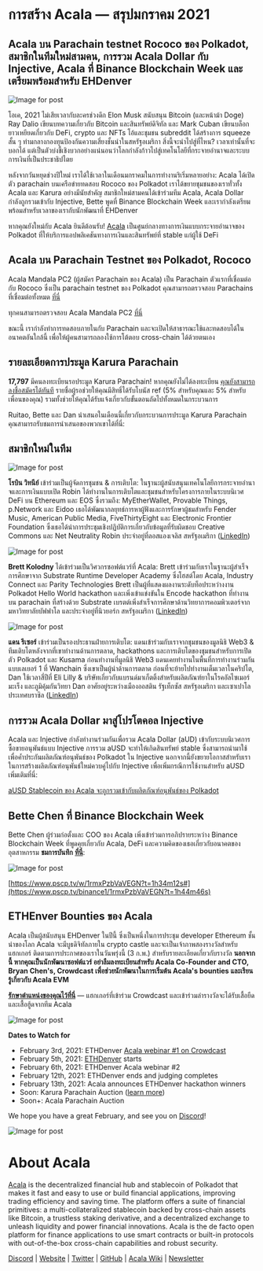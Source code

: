 # **การสร้าง Acala — สรุปมกราคม 2021**

## Acala บน Parachain testnet Rococo ของ Polkadot, สมาชิกในทีมใหม่สามคน, การรวม Acala Dollar กับ Injective, Acala ที่ Binance Blockchain Week และเตรียมพร้อมสำหรับ EHDenver

![Image for post](https://miro.medium.com/max/1600/0*AKMAckfj4PDxBHMX)

โอเค, 2021 ไม่เสียเวลากับละครช่วงดึก Elon Musk สนับสนุน Bitcoin (และหน้าม้า Doge) Ray Dalio เขียนบทความเกี่ยวกับ Bitcoin และสินทรัพย์ดิจิทัล และ Mark Cuban เขียนบล็อกยาวเหยียดเกี่ยวกับ DeFi, crypto และ NFTs โอ้และชุมชน subreddit ได้สร้างการ squeeze สั้น ๆ ท่ามกลางกองทุนป้องกันความเสี่ยงชั้นนำในสหรัฐอเมริกา สิ่งนี้จะนำไปสู่ที่ไหน? เวลาเท่านั้นที่จะบอกได้ แต่เป็นตัวบ่งชี้เชิงบวกอย่างแน่นอนว่าโลกกำลังก้าวไปสู่เทคโนโลยีที่กระจายอำนาจและระบบการเงินที่เป็นประชาธิปไตย

หลังจากวันหยุดช่วงปีใหม่ เราได้ใช้เวลาในเดือนมกราคมในการทำงานริเริ่มหลายอย่าง: Acala ได้เปิดตัว parachain บนเครือข่ายทดสอบ Rococo ของ Polkadot เราได้ขยายชุมชนของเราทั่วทั้ง Acala และ Karura อย่างมีนัยสำคัญ สมาชิกใหม่สามคนได้เข้าร่วมทีม Acala, Acala Dollar กำลังถูกรวมเข้ากับ Injective, Bette พูดที่ Binance Blockchain Week และเรากำลังเตรียมพร้อมสำหรับเวลาของเรากับนักพัฒนาที่ EHDenver

หากคุณยังใหม่กับ Acala ยินดีต้อนรับ! [Acala](http://acala.network) เป็นศูนย์กลางทางการเงินแบบกระจายอำนาจของ Polkadot ที่ให้บริการแอปพลิเคชันทางการเงินและสินทรัพย์ที่ stable แก่ผู้ใช้ DeFi

## **Acala บน Parachain Testnet ของ Polkadot, Rococo**

Acala Mandala PC2 (ผู้สมัคร Parachain ของ Acala) เป็น Parachain ตัวแรกที่เชื่อมต่อกับ Rococo ซึ่งเป็น parachain testnet ของ Polkadot คุณสามารถตรวจสอบ Parachains ที่เชื่อมต่อทั้งหมด [ที่นี่](https://polkadot.js.org/apps/?rpc=wss%3A%2F%2Frococo-rpc.polkadot.io#/parachains)

ทุกคนสามารถตรวจสอบ Acala Mandala PC2 [ที่นี่](https://polkadot.js.org/apps/?rpc=wss%3A%2F%2Frococo-1.acala.laminar.one%2Fws#/explorer)

ขณะนี้ เรากำลังทำการทดสอบภายในกับ Parachain และจะเปิดให้สาธารณะใช้และทดสอบได้ในอนาคตอันใกล้นี้ เพื่อให้ผู้คนสามารถลองใช้การโต้ตอบ cross-chain ได้ด้วยตนเอง

## **รายละเอียดการประมูล Karura Parachain**

**17,797** มีคนลงทะเบียนรอประมูล Karura Parachain! หากคุณยังไม่ได้ลงทะเบียน [คุณยังสามารถลงชื่อสมัครได้ทันที](https://forms.gle/WXC9FaLwj2ciCrhP9) รายชื่อผู้รอช่วยให้คุณมีสิทธิ์ได้รับโบนัส ref (5% สำหรับคุณและ 5% สำหรับเพื่อนของคุณ) รวมทั้งช่วยให้คุณได้รับแจ้งเกี่ยวกับขั้นตอนถัดไปทั้งหมดในกระบวนการ

Ruitao, Bette และ Dan นำเสนอในเดือนนี้เกี่ยวกับกระบวนการประมูล Karura Parachain คุณสามารถรับชมการนำเสนอของพวกเขาได้ที่นี่:

## **สมาชิกใหม่ในทีม**

![Image for post](https://miro.medium.com/max/198/1*CKAzfp_7ymaDkEABfbJxgw.png)

**โรบิน วิทนีย์** เข้าร่วมเป็นผู้จัดการชุมชน & การเติบโต: ในฐานะผู้สนับสนุนเทคโนโลยีการกระจายอำนาจและการเงินแบบเปิด Robin ได้ทำงานในการเติบโตและชุมชนสำหรับโครงการภายในระบบนิเวศ DeFi บน Ethereum และ EOS ซึ่งรวมถึง: MyEtherWallet, Provable Things, p.Network และ Eidoo เธอได้พัฒนากลยุทธ์การหาผู้ฟังและการรักษาผู้ชมสำหรับ Fender Music, American Public Media, FiveThirtyEight และ Electronic Frontier Foundation ซึ่งเธอได้นำการประชุมเชิงปฏิบัติการเกี่ยวกับข้อมูลที่รับผิดชอบ Creative Commons และ Net Neutrality Robin ประจำอยู่ที่ลอสแองเจลิส สหรัฐอเมริกา ([LinkedIn](https://www.linkedin.com/in/robinmwhitney/))

![Image for post](https://miro.medium.com/max/198/1*a4vDhjcZXc2CVqrlVo4Eaw.png)

**Brett Kolodny** ได้เข้าร่วมเป็นวิศวกรซอฟต์แวร์ที่ Acala: Brett เข้าร่วมกับเราในฐานะผู้สำเร็จการศึกษาจาก Substrate Runtime Developer Academy ซึ่งโฮสต์โดย Acala, Industry Connect และ Parity Technologies Brett เป็นผู้ที่แสดงผลงานระดับท็อประหว่างงาน Polkadot Hello World hackathon และเพิ่งเข้าแข่งขันใน Encode hackathon ที่ทำงานบน parachain ที่สร้างด้วย Substrate เบรตต์เพิ่งสำเร็จการศึกษาด้านวิทยาการคอมพิวเตอร์จากมหาวิทยาลัยบัฟฟาโล และประจำอยู่ที่นิวยอร์ก สหรัฐอเมริกา ([LinkedIn](https://www.linkedin.com/in/brett-kolodny/))

![Image for post](https://miro.medium.com/max/192/1*alFvyf2j_3VXZw0p7i4-Ig.png)

**แดน รีเซอร์** เข้าร่วมเป็นรองประธานฝ่ายการเติบโต: แดนเข้าร่วมกับเราจากชุมชนของมูลนิธิ Web3 & ทีมเติบโตหลังจากที่เขาทำงานด้านการตลาด, hackathons และการเติบโตของชุมชนสำหรับการเปิดตัว Polkadot และ Kusama ก่อนทำงานที่มูลนิธิ Web3 แดนเคยทำงานในพื้นที่การทำงานร่วมกันแบบเลเยอร์ 1 ที่ Wanchain ซึ่งเขาเป็นผู้นำด้านการตลาด ก่อนที่จะย้ายไปทำงานเต็มเวลาในคริปโต, Dan ใช้เวลาสี่ปีที่ Eli Lilly & บริษัทเกี่ยวกับแบรนด์มาเก็ตติ้งสำหรับผลิตภัณฑ์ยาในโรคอัลไซเมอร์ มะเร็ง และภูมิคุ้มกันวิทยา Dan อาศัยอยู่ระหว่างเมืองออสติน รัฐเท็กซัส สหรัฐอเมริกา และเซาเปาโล ประเทศบราซิล ([LinkedIn](https://www.linkedin.com/in/reecer/))

## **การรวม Acala Dollar มาสู่โปรโตคอล Injective**

Acala และ Injective กำลังทำงานร่วมกันเพื่อรวม Acala Dollar (aUD) เข้ากับระบบนิเวศการซื้อขายอนุพันธ์แบบ Injective การรวม aUSD จะทำให้เกิดสินทรัพย์ stable ซึ่งสามารถนำมาใช้เพื่อค้ำประกันผลิตภัณฑ์อนุพันธ์ของ Polkadot ใน Injective นอกจากนี้ยังขยายโอกาสสำหรับเราในการสร้างผลิตภัณฑ์อนุพันธ์ใหม่ควบคู่ไปกับ Injective เพื่อเพิ่มกรณีการใช้งานสำหรับ aUSD เพิ่มเติมที่นี่:

[aUSD Stablecoin ของ Acala จะถูกรวมเข้ากับผลิตภัณฑ์อนุพันธ์ของ Polkadot](https://medium.com/acalanetwork/acalas-ausd-stablecoin-to-be-integrated-on-injective-s-polkadot-based-derivative-products-342bfed0bc30)

## **Bette Chen ที่ Binance Blockchain Week**

Bette Chen ผู้ร่วมก่อตั้งและ COO ของ Acala เพิ่งเข้าร่วมการอภิปรายระหว่าง Binance Blockchain Week ที่พูดคุยเกี่ยวกับ Acala, DeFi และความคิดของเธอเกี่ยวกับอนาคตของอุตสาหกรรม **ชมการบันทึก** [**ที่นี่**](https://www.pscp.tv/binance1/1rmxPzbVaVEGN?t=1h44m46s):

![Image for post](https://miro.medium.com/max/1988/1*1ramauqOTR30RSC-ZnNRsw.png)

[https://www.pscp.tv/w/1rmxPzbVaVEGN?t=1h34m12s#](https://www.pscp.tv/binance1/1rmxPzbVaVEGN?t=1h44m46s)

## **ETHEnver Bounties ของ Acala**

Acala เป็นผู้สนับสนุน EHDenver ในปีนี้ ซึ่งเป็นหนึ่งในการประชุม developer Ethereum ชั้นนำของโลก Acala จะมีบูธดิจิทัลภายใน crypto castle และจะเป็นเจ้าภาพสองรางวัลสำหรับแฮกเกอร์ ติดตามการประกาศของเราในวันพรุ่งนี้ (3 ก.พ.) สำหรับรายละเอียดเกี่ยวกับรางวัล **นอกจากนี้ หากคุณเป็นนักพัฒนาซอฟต์แวร์ อย่าลืมลงทะเบียนสำหรับ Acala Co-Founder and CTO, Bryan Chen's, Crowdcast เพื่อช่วยนักพัฒนาในการเริ่มต้น Acala's bounties และเรียนรู้เกี่ยวกับ Acala EVM**

[**รักษาตำแหน่งของคุณไว้ที่นี่**](https://www.crowdcast.io/e/acala-ethdenver-2021?utm_campaign=ethdenver&utm_source=medium&utm_medium=blog) — แฮกเกอร์ที่เข้าร่วม Crowdcast และเข้าร่วมล่ารางวัลจะได้รับเสื้อยืดและเสื้อฮู้ดจากทีม Acala

![Image for post](https://miro.medium.com/max/1600/0*kw5WvFB9u1cGj9Fj)

**Dates to Watch for**

- February 3rd, 2021: ETHDenver [Acala webinar #1 on Crowdcast](https://www.crowdcast.io/e/acala-ethdenver-2021?utm_campaign=ethdenver&utm_source=medium&utm_medium=blog)
- February 5th, 2021: [ETHDenver](https://www.ethdenver.com/) starts
- February 6th, 2021: ETHDenver Acala webinar #2
- February 12th, 2021: ETHDenver ends and judging completes
- February 13th, 2021: Acala announces ETHDenver hackathon winners
- Soon: Karura Parachain Auction ([learn more](https://medium.com/acalanetwork/karuras-approach-to-the-upcoming-parachain-lease-offering-plo-on-kusama-12fbf09ee463))
- Soon+: Acala Parachain Auction

We hope you have a great February, and see you on [Discord](https://discord.gg/vdbFVCH)!

![Image for post](https://miro.medium.com/max/2402/1*4JsJArgpnTL_OOXk00UL_g.png)

# About Acala

[Acala](http://acala.network/) is the decentralized financial hub and stablecoin of Polkadot that makes it fast and easy to use or build financial applications, improving trading efficiency and saving time. The platform offers a suite of financial primitives: a multi-collateralized stablecoin backed by cross-chain assets like Bitcoin, a trustless staking derivative, and a decentralized exchange to unleash liquidity and power financial innovations. Acala is the de facto open platform for finance applications to use smart contracts or built-in protocols with out-of-the-box cross-chain capabilities and robust security.

[Discord](https://discord.gg/vdbFVCH) | [Website](https://acala.network/) | [Twitter](https://twitter.com/AcalaNetwork) | [GitHub](https://github.com/AcalaNetwork/Acala) | [Acala Wiki](https://github.com/AcalaNetwork/Acala/wiki) | [Newsletter](https://share.hsforms.com/1X9RxkXk-R62I0VNbATaDXw4h8qc)

